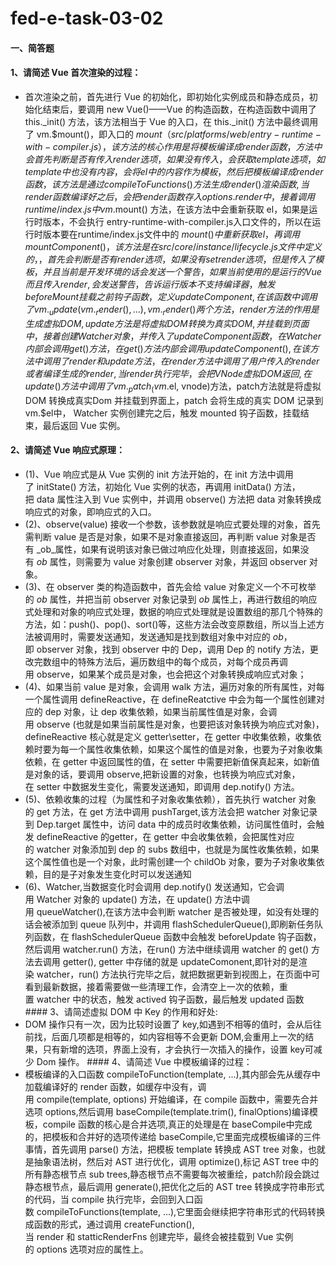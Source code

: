 # fed-e-task-03-02

#### 一、简答题
#### 1、请简述 Vue 首次渲染的过程：
- 首次渲染之前，首先进行 Vue 的初始化，即初始化实例成员和静态成员，初始化结束后，要调用 new Vue()——Vue 的构造函数，在构造函数中调用了 this._init() 方法，该方法相当于 Vue 的入口，在 this._init() 方法中最终调用了 vm.$mount()，即入口的 $mount（src/platforms/web/entry-runtime-with-compiler.js），该方法的核心作用是将模板编译成 render 函数，方法中会首先判断是否有传入 render 选项，如果没有传入，会获取 template 选项，如 template 中也没有内容，会将 el 中的内容作为模板，然后把模板编译成 render 函数，该方法是通过  compileToFunctions() 方法生成 render() 渲染函数,当 render 函数编译好之后，会把 render 函数存入 options.render 中，接着调用 runtime/index.js 中 vm.$mount() 方法，在该方法中会重新获取 el，如果是运行时版本，不会执行 entry-runtime-with-compiler.js入口文件的，所以在运行时版本要在runtime/index.js文件中的 $mount() 中重新获取 el，再调用 mountComponent()，该方法是在 src/core/instance/lifecycle.js 文件中定义的，，首先会判断是否有 render 选项，如果没有 set render 选项，但是传入了模板，并且当前是开发环境的话会发送一个警告，如果当前使用的是运行的 Vue 而且 传入 render,会发送警告，告诉运行版本不支持编译器，触发 beforeMount 挂载之前钩子函数，定义 updateComponent,在该函数中调用了 vm._update(vm._render(), ...), vm._render() 两个方法，render 方法的作用是生成虚拟 DOM,update方法是将虚拟 DOM 转换为真实 DOM,并挂载到页面中，接着创建 Watcher 对象，并传入了 updateComponent 函数，在 Watcher 内部会调用 get() 方法，在 get() 方法内部会调用 updateComponent(),在该方法中调用了 render和update 方法，在render 方法中调用了用户传入的render或者编译生成的 render,当 render 执行完毕，会把 VNode虚拟 DOM返回,在update() 方法中调用了vm._patch_(vm.$el, vnode)方法，patch方法就是将虚拟 DOM 转换成真实Dom 并挂载到界面上，patch 会将生成的真实 DOM 记录到 vm.$el中， Watcher 实例创建完之后，触发 mounted 钩子函数，挂载结束，最后返回 Vue 实例。
#### 2、请简述 Vue 响应式原理：
- (1)、Vue 响应式是从 Vue 实例的 init 方法开始的，在 init 方法中调用了 initState() 方法，初始化 Vue 实例的状态，再调用 initData() 方法，把 data 属性注入到 Vue 实例中，并调用 observe() 方法把 data 对象转换成响应式的对象，即响应式的入口。
- (2)、observe(value) 接收一个参数，该参数就是响应式要处理的对象，首先需判断 value 是否是对象，如果不是对象直接返回，再判断 value 对象是否有 _ob_属性，如果有说明该对象已做过响应化处理，则直接返回，如果没有 _ob_ 属性，则需要为 value 对象创建 observer 对象，并返回 observer 对象。
- (3)、在 observer 类的构造函数中，首先会给 value 对象定义一个不可枚举的 _ob_ 属性，并把当前 observer 对象记录到 _ob_ 属性上，再进行数组的响应式处理和对象的响应式处理，数据的响应式处理就是设置数组的那几个特殊的方法，如：push()、pop()、sort()等，这些方法会改变原数组，所以当上述方法被调用时，需要发送通知，发送通知是找到数组对象中对应的 _ob_，即 observer 对象，找到 observer 中的 Dep，调用 Dep 的 notify 方法，更改完数组中的特殊方法后，遍历数组中的每个成员，对每个成员再调用 observe，如果某个成员是对象，也会把这个对象转换成响应式对象；
- (4)、如果当前 value 是对象，会调用 walk 方法，遍历对象的所有属性，对每一个属性调用 defineReactive，在 defineReatctive 中会为每一个属性创建对应的 dep 对象，让 dep 收集依赖，如果当前属性值是对象，会调用 observe (也就是如果当前属性是对象，也要把该对象转换为响应式对象)，defineReactive 核心就是定义 getter\setter，在 getter 中收集依赖，收集依赖时要为每一个属性收集依赖，如果这个属性的值是对象，也要为子对象收集依赖，在 getter 中返回属性的值，在 setter 中需要把新值保真起来，如新值是对象的话，要调用 observe,把新设置的对象，也转换为响应式对象，在 setter 中数据发生变化，需要发送通知，即调用 dep.notify() 方法。
- (5)、依赖收集的过程（为属性和子对象收集依赖），首先执行 watcher 对象的 get 方法，在 get 方法中调用 pushTarget,该方法会把 watcher 对象记录到 Dep.target 属性中，访问 data 中的成员时收集依赖，访问属性值时，会触发 defineReactive 的getter，在 getter 中会收集依赖，会把属性对应的 watcher 对象添加到 dep 的 subs 数组中，也就是为属性收集依赖，如果这个属性值也是一个对象，此时需创建一个 childOb 对象，要为子对象收集依赖，目的是子对象发生变化时可以发送通知
- (6)、Watcher,当数据变化时会调用 dep.notify() 发送通知，它会调用 Watcher 对象的 update() 方法，在 update() 方法中调用 queueWatcher(),在该方法中会判断 watcher 是否被处理，如没有处理的话会被添加到 queue 队列中，并调用 flashSchedulerQueue(),即刷新任务队列函数，在 flashSchedulerQueue 函数中会触发 beforeUpdate 钩子函数，然后调用 watcher.run() 方法，在run() 方法中继续调用 watcher 的 get() 方法去调用 getter(), getter 中存储的就是 updateComonent,即针对的是渲染 watcher，run() 方法执行完毕之后，就把数据更新到视图上，在页面中可看到最新数据，接着需要做一些清理工作，会清空上一次的依赖，重置 watcher 中的状态，触发 actived 钩子函数，最后触发 updated 函数
#### 3、请简述虚拟 DOM 中 Key 的作用和好处:
- DOM 操作只有一次，因为比较时设置了 key,如遇到不相等的值时，会从后往前找，后面几项都是相等的，如内容相等不会更新 DOM,会重用上一次的结果，只有新增的选项，界面上没有，才会执行一次插入的操作，设置 key可减少 Dom 操作。
#### 4、请简述 Vue 中模板编译的过程：
- 模板编译的入口函数 compileToFunction(template, ...),其内部会先从缓存中加载编译好的 render 函数，如缓存中没有，调用 compile(template, options) 开始编译，在 compile 函数中，需要先合并选项 options,然后调用 baseCompile(template.trim(), finalOptions)编译模板，compile 函数的核心是合并选项,真正的处理是在 baseCompile中完成的，把模板和合并好的选项传递给 baseCompile,它里面完成模板编译的三件事情，首先调用 parse() 方法，把模板 template 转换成 AST tree 对象，也就是抽象语法树，然后对 AST 进行优化，调用 optimize(),标记 AST tree 中的所有静态根节点 sub trees,静态根节点不需要每次被重绘，patch阶段会跳过静态根节点，最后调用 generate(),把优化之后的 AST tree 转换成字符串形式的代码，当 compile 执行完毕，会回到入口函数 compileToFunctions(template, ...),它里面会继续把字符串形式的代码转换成函数的形式，通过调用 createFunction(),当 render 和 statticRenderFns 创建完毕，最终会被挂载到 Vue 实例的 options 选项对应的属性上。